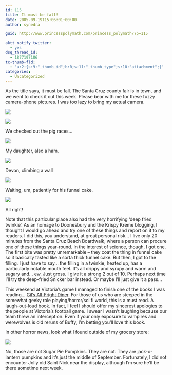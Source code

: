 ```yaml
---
id: 115
title: It must be fall!
date: 2005-09-19T15:06:01+00:00
author: synedra

guid: http://www.princesspolymath.com/princess_polymath/?p=115

aktt_notify_twitter:
  - yes
dsq_thread_id:
  - 1877197186
tc-thumb-fld:
  - 'a:2:{s:9:"_thumb_id";b:0;s:11:"_thumb_type";s:10:"attachment";}'
categories:
  - Uncategorized
---
```

As the title says, it must be fall. The Santa Cruz county fair is in town, and we went to check it out this week. Please bear with me for these fuzzy camera-phone pictures. I was too lazy to bring my actual camera.
  
![](http://www.perlgoddess.com/blog/images/Image032.jpg)
  
![](http://www.perlgoddess.com/blog/images/Image035.jpg)
  
We checked out the pig races&#8230;
  
![](http://www.perlgoddess.com/blog/images/Image031.jpg)
  
My daughter, also a ham.
  
![](http://www.perlgoddess.com/blog/images/Image039.jpg)
  
Devon, climbing a wall
  
![](http://www.perlgoddess.com/blog/images/Image048.jpg)
  
Waiting, um, patiently for his funnel cake.
  
![](http://www.perlgoddess.com/blog/images/Image049.jpg)
  
All right!
  
Note that this particular place also had the very horrifying &#8216;deep fried twinkie&#8217;. As an homage to Doonesbury and the Krispy Kreme blogging, I thought I would go ahead and try one of these things and report on it to my readers. I did this, you understand, at great personal risk&#8230; I live only 20 minutes from the Santa Cruz Beach Boardwalk, where a person can procure one of these things year-round. In the interest of science, though, I got one. The first bite was pretty unremarkable &#8211; they coat the thing in funnel cake so it basically tasted like a sorta thick funnel cake. But then, I got to the filling. I just have to say&#8230; the filling in a twinkie, heated up, has a particularly notable mouth feel. It&#8217;s all drippy and syrupy and warm and sugary and&#8230; ew. Just gross. I give it a strong 2 out of 10. Perhaps next time I&#8217;ll try the deep-fried Snicker bar instead. Or maybe I&#8217;ll just give it a pass&#8230;
  
This weekend at Victoria&#8217;s game I managed to finish one of the books I was reading&#8230; [Gil&#8217;s All-Fright Diner](http://www.powells.com/partner/29171/biblio/0765314711). For those of us who are steeped in the somewhat geeky role playing/horror/sci fi world, this is a must read. A laugh-out-loud book. In fact, I feel I should offer my sincerest apologies to the people at Victoria&#8217;s football game. I swear I wasn&#8217;t laughing because our team threw an interception. Even if your only exposure to vampires and werewolves is old reruns of Buffy, I&#8217;m betting you&#8217;ll love this book.
  
In other horror news, look what I found outside of my grocery store:
  
![](http://www.perlgoddess.com/blog/images/Image038.jpg)
  
No, those are not Sugar Pie Pumpkins. They are not. They are jack-o-lantern pumpkins and it&#8217;s just the middle of September. Fortunately, I did not encounter Jolly old Saint Nick near the display, although I&#8217;m sure he&#8217;ll be there sometime next week.